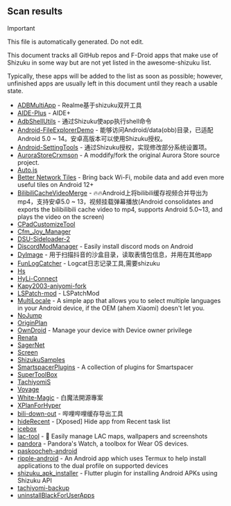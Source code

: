 ## Scan results
> [!IMPORTANT]
> This file is automatically generated. Do not edit.

This document tracks all GitHub repos and F-Droid apps that make use of Shizuku in some way but are not yet listed in the awesome-shizuku list.

Typically, these apps will be added to the list as soon as possible; however, unfinished apps are usually left in this document until they reach a usable state.

 * [ADBMultiApp](https://github.com/Mobsama/ADBMultiApp) - Realme基于shizuku双开工具
 * [AIDE-Plus](https://github.com/ZeroAicy/AIDE-Plus) - AIDE+
 * [AdbShellUtils](https://github.com/xxinPro/AdbShellUtils) - 通过Shizuku使app执行shell命令
 * [Android-FileExplorerDemo](https://github.com/MagicianGuo/Android-FileExplorerDemo) - 能够访问Android/data(obb)目录，已适配Android 5.0 ~ 14。安卓高版本可以使用Shizuku授权。
 * [Android-SettingTools](https://github.com/MagicianGuo/Android-SettingTools) - 通过Shizuku授权，实现修改部分系统设置项。
 * [AuroraStoreCrxmson](https://github.com/ThIsLinked/AuroraStoreCrxmson) - A moddify/fork the original Aurora Store source project.
 * [Auto.js](https://github.com/TonyJiangWJ/Auto.js)
 * [Better Network Tiles](https://github.com/D3SOX/Better-Network-Tiles-Libre) - Bring back Wi-Fi, mobile data and add even more useful tiles on Android 12+
 * [BilibiliCacheVideoMerge](https://github.com/molihuan/BilibiliCacheVideoMerge) - 🔥🔥Android上将bilibili缓存视频合并导出为mp4，支持安卓5.0 ~ 13，视频挂载弹幕播放(Android consolidates and exports the bilibilibili cache video to mp4, supports Android 5.0~13, and plays the video on the screen)
 * [CPadCustomizeTool](https://github.com/Kobold831/CPadCustomizeTool)
 * [Cfm_Joy_Manager](https://github.com/rlin1538/Cfm_Joy_Manager)
 * [DSU-Sideloader-2](https://github.com/vaginessa/DSU-Sideloader-2)
 * [DiscordModManager](https://github.com/SelfMadeSystem/DiscordModManager) - Easily install discord mods on Android
 * [DyImage](https://github.com/huaweikai/DyImage) - 用于扫描抖音的沙盒目录，读取表情包信息，并用在其他app
 * [FunLogCatcher](https://github.com/Hicores/FunLogCatcher) - Logcat日志记录工具,需要shizuku
 * [Hs](https://github.com/keluokeda/Hs)
 * [HyLi-Connect](https://github.com/Lyxot/HyLi-Connect)
 * [Kapy2003-aniyomi-fork](https://github.com/Kapy2003/Kapy2003-aniyomi-fork)
 * [LSPatch-mod](https://github.com/huajiworld/LSPatch-mod) - LSPatchMod
 * [MultiLocale](https://github.com/Nightdavisao/MultiLocale) - A simple app that allows you to select multiple languages in your Android device, if the OEM (ahem Xiaomi) doesn't let you.
 * [NoJump](https://github.com/Mufanc/NoJump)
 * [OriginPlan](https://github.com/ItosEO/OriginPlan)
 * [OwnDroid](https://github.com/BinTianqi/OwnDroid) - Manage your device with Device owner privilege
 * [Renata](https://github.com/Andrianusaan/Renata)
 * [SagerNet](https://github.com/maskedeken/SagerNet)
 * [Screen](https://github.com/nai559/Screen)
 * [ShizukuSamples](https://github.com/LinerSRT/ShizukuSamples)
 * [SmartspacerPlugins](https://github.com/KieronQuinn/SmartspacerPlugins) - A collection of plugins for Smartspacer
 * [SuperToolBox](https://github.com/dudu-Dev0/SuperToolBox)
 * [TachiyomiS](https://github.com/Hero-Over/TachiyomiS)
 * [Voyage](https://github.com/MiChongs/Voyage)
 * [White-Magic](https://github.com/KennyYang0726/White-Magic) - 白魔法開源專案
 * [XPlanForHyper](https://github.com/ItosEO/XPlanForHyper)
 * [bili-down-out](https://github.com/10miaomiao/bili-down-out) - 哔哩哔哩缓存导出工具
 * [hideRecent](https://github.com/Young-Lord/hideRecent) - [Xposed] Hide app from Recent task list
 * [icebox](https://github.com/sotcit/icebox)
 * [lac-tool](https://github.com/aliernfrog/lac-tool) - 🔧 Easily manage LAC maps, wallpapers and screenshots
 * [pandora](https://github.com/maisymoe/pandora) - Pandora's Watch, a toolbox for Wear OS devices.
 * [paskoocheh-android](https://github.com/ASL-19/paskoocheh-android)
 * [ripple-android](https://github.com/husmus00/ripple-android) - An Android app which uses Termux to help install applications to the dual profile on supported devices
 * [shizuku_apk_installer](https://github.com/re7gog/shizuku_apk_installer) - Flutter plugin for installing Android APKs using Shizuku API
 * [tachiyomi-backup](https://github.com/gammesB/tachiyomi-backup)
 * [uninstallBlackForUserApps](https://github.com/sbmatch/uninstallBlackForUserApps)
